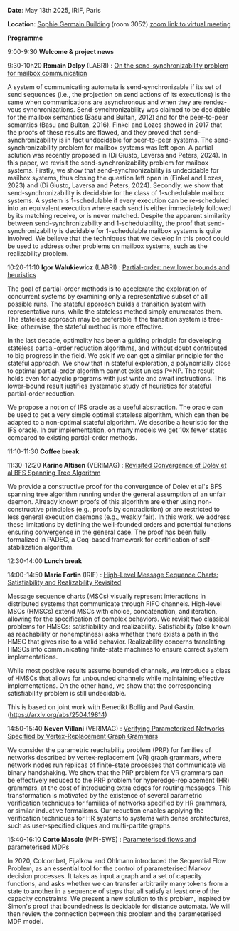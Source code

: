 **Date**: May 13th 2025, IRIF, Paris

**Location**: [Sophie Germain Building](https://maps.app.goo.gl/RP9ENjVjaeUiUdhH8) (room 3052) [zoom link to virtual meeting](https://univ-grenoble-alpes-fr.zoom.us/j/92124472036?pwd=PLtKWHCOGwrWBkieUPBvNEAdT1uBwC.1)

**Programme**

9:00-9:30 **Welcome & project news**

9:30-10h20 **Romain Delpy** (LABRI) : [On the send-synchronizability problem for mailbox communication](pavedys_13_05_2025_Romain.pdf)

A system of communicating automata is send-synchronizable if its set of send sequences (i.e., the projection on send actions of its executions) is the same when communications are asynchronous and when they are rendez-vous synchronizations. Send-synchronizability was claimed to be decidable for the mailbox semantics (Basu and Bultan, 2012) and for the peer-to-peer semantics (Basu and Bultan, 2016). Finkel and Lozes showed in 2017 that the proofs of these results are flawed, and they proved that send-synchronizability is in fact undecidable for peer-to-peer systems. The send-synchronizability problem for mailbox systems was left open. A partial solution was recently proposed in (Di Giusto, Laversa and Peters, 2024). In this paper, we revisit the send-synchronizability problem for mailbox systems. Firstly, we show that send-synchronizability is undecidable for mailbox systems, thus closing the question left open in (Finkel and Lozes, 2023) and (Di Giusto, Laversa and Peters, 2024). Secondly, we show that send-synchronizability is decidable for the class of 1-schedulable mailbox systems. A system is 1-schedulable if every execution can be re-scheduled into an equivalent execution where each send is either immediately followed by its matching receive, or is never matched. Despite the apparent similarity between send-synchronizability and 1-schedulability, the proof that send-synchronizability is decidable for 1-schedulable mailbox systems is quite involved. We believe that the techniques that we develop in this proof could be used to address other problems on mailbox systems, such as the realizability problem.

10:20-11:10 **Igor Walukiewicz** (LABRI) : [Partial-order: new lower bounds and heuristics](pavedys_13_05_2025_Igor.pdf)

The goal of partial-order methods is to accelerate the exploration of concurrent systems by examining only a representative subset of all possible runs. The stateful approach builds a transition system with representative runs, while the stateless method simply enumerates them. The stateless approach may be preferable if the transition system is tree-like; otherwise, the stateful method is more effective.

In the last decade, optimality has been a guiding principle for developing stateless partial-order reduction algorithms, and without doubt contributed to big progress in the field. We ask if we can get a similar principle for the stateful approach. We show that in stateful exploration, a polynomially close to optimal partial-order algorithm cannot exist unless P=NP. The result holds even for acyclic programs with just write and await instructions. This lower-bound result justifies systematic study of heuristics for stateful partial-order reduction.

We propose a notion of IFS oracle as a useful abstraction. The oracle can be used to get a very simple optimal stateless algorithm, which can then be adapted to a non-optimal stateful algorithm. We describe a heuristic for the IFS oracle. In our implementation, on many models we get 10x fewer states compared to existing partial-order methods.

11:10-11:30 **Coffee break**

11:30-12:20 **Karine Altisen** (VERIMAG) : [Revisited Convergence of Dolev et al BFS Spanning Tree Algorithm](pavedys_13_05_2025_Karine.pdf)

We provide a constructive proof for the convergence of Dolev et al's BFS spanning tree algorithm running under the general assumption of an unfair daemon.  Already known proofs of this algorithm are either using non-constructive principles (e.g., proofs by contradiction) or are restricted to less general execution daemons (e.g., weakly fair).  In this work, we address these limitations by defining the well-founded orders and potential functions ensuring convergence in the general case.  The proof has been fully formalized in PADEC, a Coq-based framework for certification of self-stabilization algorithm.

12:30-14:00 **Lunch break**

14:00-14:50 **Marie Fortin** (IRIF) : [High-Level Message Sequence Charts: Satisfiability and Realizability Revisited](pavedys_13_05_2025_Marie.pdf)

Message sequence charts (MSCs) visually represent interactions in distributed systems that communicate through FIFO channels. High-level MSCs (HMSCs) extend MSCs with choice, concatenation, and iteration, allowing for the specification of complex behaviors. We revisit two classical problems for HMSCs: satisfiability and realizability. Satisfiability (also known as reachability or nonemptiness) asks whether there exists a path in the HMSC that gives rise to a valid behavior. Realizability concerns translating HMSCs into communicating finite-state machines to ensure correct system implementations.

While most positive results assume bounded channels, we introduce a class of HMSCs that allows for unbounded channels
while maintaining effective implementations. On the other hand, we show that the corresponding satisfiability problem is
still undecidable.

This is based on joint work with Benedikt Bollig and Paul Gastin. (https://arxiv.org/abs/2504.19814)

14:50-15:40 **Neven Villani** (VERIMAG) : [Verifying Parameterized Networks Specified by Vertex-Replacement Graph Grammars](pavedys_13_05_2025_Neven.pdf)

 We consider the parametric reachability problem (PRP) for families of networks described by vertex-replacement (VR) graph grammars, where network nodes run replicas of finite-state processes that communicate via binary handshaking. We show that the PRP problem for VR grammars can be effectively reduced to the PRP problem for hyperedge-replacement (HR) grammars, at the cost of introducing extra edges for routing messages. This transformation is motivated by the existence of several parametric verification techniques for families of networks specified by HR grammars, or similar inductive formalisms. Our reduction enables applying the verification techniques for HR systems to systems with dense architectures, such as user-specified cliques and multi-partite graphs.

15:40-16:10 **Corto Mascle** (MPI-SWS) : [Parameterised flows and parameterised MDPs](pavedys_13_05_2025_Corto.pdf)

In 2020, Colcombet, Fijalkow and Ohlmann introduced the Sequential
Flow Problem, as an essential tool for the control of parameterised
Markov decision processes. It takes as input a graph and a set of
capacity functions, and asks whether we can transfer arbitrarily many
tokens from a state to another in a sequence of steps that all satisfy
at least one of the capacity constraints. We present a new solution to
this problem, inspired by Simon's proof that boundedness is decidable
for distance automata. We will then review the connection between this
problem and the parameterised MDP model.

